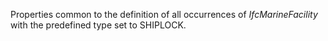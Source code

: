 Properties common to the definition of all occurrences of _IfcMarineFacility_ with the predefined type set to SHIPLOCK.
